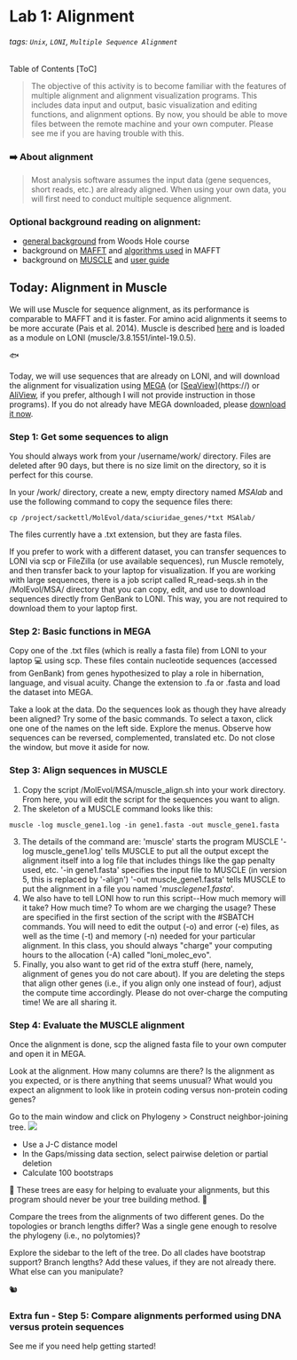 # Lab 1: Alignment

###### tags: `Unix`, `LONI`, `Multiple Sequence Alignment`

Table of Contents
[ToC]


> The objective of this activity is to become familiar with the features of multiple alignment and alignment visualization programs. This includes data input and output, basic visualization and editing functions, and alignment options.
> By now, you should be able to move files between the remote machine and your own computer. Please see me if you are having trouble with this. 

### :arrow_right: About alignment
> Most analysis software assumes the input data (gene sequences, short reads, etc.) are already aligned. When using your own data, you will first need to conduct multiple sequence alignment.

### Optional background reading on alignment:
* [general background](https://molevolworkshop.github.io/labs/alignment/general-background/) from Woods Hole course
* background on [MAFFT](https://molevolworkshop.github.io/labs/alignment/MAFFT-background/) and [algorithms used](https://mafft.cbrc.jp/alignment/software/algorithms/algorithms.html) in MAFFT
* background on [MUSCLE](https://molevolworkshop.github.io/labs/alignment/MUSCLE-background/) and [user guide](https://drive5.com/muscle5/manual/commands.html)


## Today: Alignment in Muscle

We will use Muscle for sequence alignment, as its performance is comparable to MAFFT and it is faster. For amino acid alignments it seems to be more accurate (Pais et al. 2014). Muscle is described [here](https://academic.oup.com/nar/article/32/5/1792/2380623) and is loaded as a module on LONI (muscle/3.8.1551/intel-19.0.5). 

:fish: 

Today, we will use sequences that are already on LONI, and will download the alignment for visualization using [MEGA](https://megasoftware.net/) (or [[SeaView](https://doua.prabi.fr/software/seaview)](https://) or [AliView](http://www.ormbunkar.se/aliview/), if you prefer, although I will not provide instruction in those programs). If you do not already have MEGA downloaded, please [download it now](https://megasoftware.net/).

### Step 1: Get some sequences to align

You should always work from your /username/work/ directory. Files are deleted after 90 days, but there is no size limit on the directory, so it is perfect for this course. 

In your /work/ directory, create a new, empty directory named *MSAlab* and use the following command to copy the sequence files there:
```
cp /project/sackettl/MolEvol/data/sciuridae_genes/*txt MSAlab/
```

The files currently have a .txt extension, but they are fasta files. 

If you prefer to work with a different dataset, you can transfer sequences to LONI via scp or FileZilla (or use available sequences), run Muscle remotely, and then transfer back to your laptop for visualization. If you are working with large sequences, there is a job script called R_read-seqs.sh in the /MolEvol/MSA/ directory that you can copy, edit, and use to download sequences directly from GenBank to LONI. This way, you are not required to download them to your laptop first. 


### Step 2: Basic functions in MEGA

Copy one of the .txt files (which is really a fasta file) from LONI to your laptop :computer: using scp. These files contain nucleotide sequences (accessed from GenBank) from genes hypothesized to play a role in hibernation, language, and visual acuity. Change the extension to .fa or .fasta and load the dataset into MEGA.

Take a look at the data. Do the sequences look as though they have already been aligned? Try some of the basic commands. To select a taxon, click one one of the names on the left side. Explore the menus. Observe how sequences can be reversed, complemented, translated etc. Do not close the window, but move it aside for now.

### Step 3: Align sequences in MUSCLE
1. Copy the script /MolEvol/MSA/muscle_align.sh into your work directory. From here, you will edit the script for the sequences you want to align.
2. The skeleton of a MUSCLE command looks like this:
```
muscle -log muscle_gene1.log -in gene1.fasta -out muscle_gene1.fasta
```
3. The details of the command are:
    'muscle' starts the program MUSCLE
    '-log muscle_gene1.log' tells MUSCLE to put all the output except the alignment itself into a log file that includes things like the gap penalty used, etc.
    '-in gene1.fasta' specifies the input file to MUSCLE (in version 5, this is replaced by '-align')
    '-out muscle_gene1.fasta' tells MUSCLE to put the alignment in a file you named '*musclegene1.fasta*'.
4. We also have to tell LONI how to run this script--How much memory will it take? How much time? To whom are we charging the usage? These are specified in the first section of the script with the #SBATCH commands. You will need to edit the output (-o) and error (-e) files, as well as the time (-t) and memory (-n) needed for your particular alignment. In this class, you should always "charge" your computing hours to the allocation (-A) called "loni_molec_evo".
5. Finally, you also want to get rid of the extra stuff (here, namely, alignment of genes you do not care about). If you are deleting the steps that align other genes (i.e., if you align only one instead of four), adjust the compute time accordingly. Please do not over-charge the computing time! We are all sharing it.


### Step 4: Evaluate the MUSCLE alignment
Once the alignment is done, scp the aligned fasta file to your own computer and open it in MEGA. 

Look at the alignment. How many columns are there? Is the alignment as you expected, or is there anything that seems unusual? What would you expect an alignment to look like in protein coding versus non-protein coding genes?

Go to the main window and click on Phylogeny > Construct neighbor-joining tree.
![](https://i.imgur.com/opmZVhJ.png)

* Use a J-C distance model
* In the Gaps/missing data section, select pairwise deletion or partial deletion
* Calculate 100 bootstraps

:eyes: These trees are easy for helping to evaluate your alignments, but this program should never be your tree building method. :eyes: 

Compare the trees from the alignments of two different genes. Do the topologies or branch lengths differ? Was a single gene enough to resolve the phylogeny (i.e., no polytomies)?

Explore the sidebar to the left of the tree. Do all clades have bootstrap support? Branch lengths? Add these values, if they are not already there. What else can you manipulate?

:chipmunk:


### Extra fun - Step 5: Compare alignments performed using DNA versus protein sequences

See me if you need help getting started!



